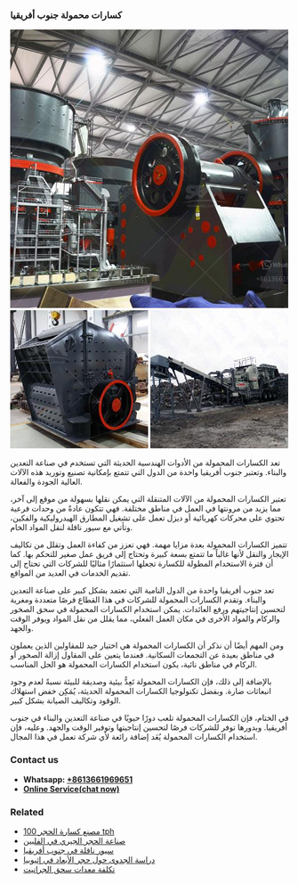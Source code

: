 <h3>كسارات محمولة جنوب أفريقيا</h3><img src='1701852686.jpg' alt=''><p>تعد الكسارات المحمولة من الأدوات الهندسية الحديثة التي تستخدم في صناعة التعدين والبناء. وتعتبر جنوب أفريقيا واحدة من الدول التي تتمتع بإمكانية تصنيع وتوريد هذه الآلات العالية الجودة والفعالة.</p><p>تعتبر الكسارات المحمولة من الآلات المتنقلة التي يمكن نقلها بسهولة من موقع إلى آخر، مما يزيد من مرونتها في العمل في مناطق مختلفة. فهي تتكون عادةً من وحدات فرعية تحتوي على محركات كهربائية أو ديزل تعمل على تشغيل المطارق الهيدروليكية والفكين، وتأتي مع سيور ناقلة لنقل المواد الخام.</p><p>تتميز الكسارات المحمولة بعدة مزايا مهمة. فهي تعزز من كفاءة العمل وتقلل من تكاليف الإيجار والنقل لأنها غالباً ما تتمتع بسعة كبيرة وتحتاج إلى فريق عمل صغير للتحكم بها. كما أن فترة الاستخدام المطولة للكسارة تجعلها استثمارًا مثاليًا للشركات التي تحتاج إلى تقديم الخدمات في العديد من المواقع.</p><p>تعد جنوب أفريقيا واحدة من الدول النامية التي تعتمد بشكل كبير على صناعة التعدين والبناء. وتقدم الكسارات المحمولة للشركات في هذا القطاع فرصًا متعددة ومغرية لتحسين إنتاجيتهم ورفع العائدات. يمكن استخدام الكسارات المحمولة في سحق الصخور والركام والمواد الأخرى في مكان العمل الفعلي، مما يقلل من نقل المواد ويوفر الوقت والجهد.</p><p>ومن المهم أيضًا أن نذكر أن الكسارات المحمولة هي اختيار جيد للمقاولين الذين يعملون في مناطق بعيدة عن التجمعات السكانية. فعندما يتعين على المقاول إزالة الصخور أو الركام في مناطق نائية، يكون استخدام الكسارات المحمولة هو الحل المناسب.</p><p>بالإضافة إلى ذلك، فإن الكسارات المحمولة تَعِدُّ بيئية وصديقة للبيئة نسبةً لعدم وجود انبعاثات ضارة. وبفضل تكنولوجيا الكسارات المحمولة الحديثة، يُمَكِن خفض استهلاك الوقود وتكاليف الصيانة بشكل كبير.</p><p>في الختام، فإن الكسارات المحمولة تلعب دورًا حيويًا في صناعة التعدين والبناء في جنوب أفريقيا. وبدورها توفر للشركات فرصًا لتحسين إنتاجيتها وتوفير الوقت والجهد. وعليه، فإن استخدام الكسارات المحمولة يُعَد إضافة رائعة لأي شركة تعمل في هذا المجال.</p><h3>Contact us</h3><ul><li><strong>Whatsapp:&nbsp;<a href="https://wa.me/8613661969651">+8613661969651</a></strong></li><li><a href="https://swt.shibang-china.com/?git&amp;zhl&amp;كسارات محمولة جنوب أفريقيا"><strong>Online Service(chat now)</strong></a></li></ul><h3>Related</h3><ul><li><a href='مصنع كسارة الحجر 100 tph.md'>مصنع كسارة الحجر 100 tph</a></li><li><a href='صناعة الحجر الجيري في الفلبين.md'>صناعة الحجر الجيري في الفلبين</a></li><li><a href='سيور ناقلة في جنوب أفريقيا.md'>سيور ناقلة في جنوب أفريقيا</a></li><li><a href='دراسة الجدوى حول حجر الأبعاد في إثيوبيا.md'>دراسة الجدوى حول حجر الأبعاد في إثيوبيا</a></li><li><a href='تكلفة معدات سحق الجرانيت.md'>تكلفة معدات سحق الجرانيت</a></li></ul>
